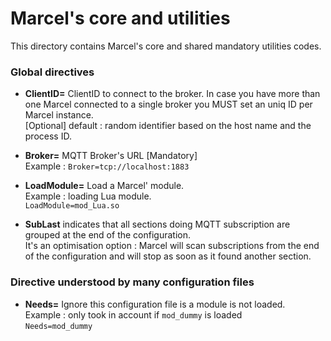 # Marcel's core and utilities

This directory contains Marcel's core and shared mandatory utilities codes.

### Global directives

* **ClientID=** ClientID to connect to the broker. 
In case you have more than one Marcel connected to a single broker you MUST set an uniq ID per Marcel instance.<br>
[Optional] default : random identifier based on the host name and the process ID.

* **Broker=** MQTT Broker's URL [Mandatory]<br>
Example : 
`Broker=tcp://localhost:1883`

* **LoadModule=** Load a Marcel' module.<br>
Example : loading Lua module.<br>
`LoadModule=mod_Lua.so`

* **SubLast** indicates that all sections doing MQTT subscription
are grouped at the end of the configuration.<br>
It's an optimisation option : Marcel will scan subscriptions from
the end of the configuration and will stop as soon as it found another section.

### Directive understood by many configuration files

* **Needs=** Ignore this configuration file is a module is not loaded.<br>
Example : only took in account if `mod_dummy` is loaded<br>
`Needs=mod_dummy`
